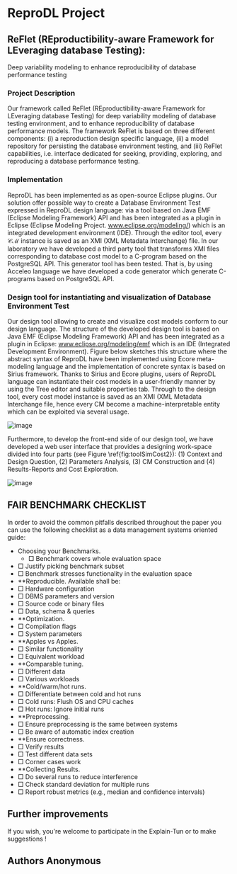 # ReproDL Project
## ReFlet (REproductibility-aware Framework for LEveraging database Testing):
Deep variability modeling to enhance reproducibility of database performance testing
### Project Description
Our framework called ReFlet (REproductibility-aware Framework for LEveraging database Testing) for deep variability modeling of database testing environment, and to enhance
reproducibility of database performance models. The framework ReFlet is based on three different components: (i) a reproduction design specific language, (ii) a model repository for persisting
the database environment testing, and (iii) ReFlet capabilities, i.e. interface dedicated for seeking, providing, exploring, and reproducing a database performance testing.
### Implementation
ReproDL has been implemented as as open-source Eclipse plugins. Our solution offer possible way to create a Database Environment Test expressed in ReproDL design language: via a tool based on Java EMF (Eclipse Modeling Framework) API and has been integrated as a plugin in Eclipse (Eclipse Modeling Project. www.eclipse.org/modeling/) which is an integrated development environment (IDE). Through the editor tool, every $\mathcal{CM}$ instance is saved as an XMI (XML Metadata Interchange) file. In our laboratory we have developed a third party tool that transforms XMI files corresponding to database cost model to a C-program based on the PostgreSQL API. This generator tool has been tested. That is, by using Acceleo language we have developed a code generator which generate C-programs based on PostgreSQL API.

### Design tool for instantiating and visualization of Database Environment Test

Our design tool allowing to create and visualize cost models conform to our design language.
The structure of the developed design tool is based on Java EMF (Eclipse Modeling Framework) API and has been integrated as a plugin in Eclipse: www.eclipse.org/modeling/emf which is an IDE (Integrated Development Environment). 
Figure below sketches this structure where the abstract syntax of ReproDL have been implemented using Ecore meta-modeling language and the implementation of concrete syntax is based on Sirius framework. Thanks to Sirius and Ecore plugins, users of ReproDL language can instantiate their cost models in a user-friendly manner by using the Tree editor and suitable properties tab. 
Through to the design tool, every cost model instance is saved as an XMI (XML Metadata Interchange  file, hence every CM become a machine-interpretable entity which can be exploited via several usage.

![image](https://user-images.githubusercontent.com/42803883/218849390-e9728057-a38b-4035-81e4-509143b570d2.png)

Furthermore, to develop the front-end side of our design tool, we  have developed a web user interface that provides a designing work-space divided into four parts (see Figure \ref{fig:toolSimCost2}): (1) Context and Design Question, (2) Parameters Analysis, (3) CM Construction and (4) Results-Reports and Cost Exploration. 

![image](https://user-images.githubusercontent.com/42803883/218848962-e37eeabd-65f9-4604-8538-d1ade65e4b25.png)

## FAIR BENCHMARK CHECKLIST
In order to avoid the common pitfalls described throughout the
paper you can use the following checklist as a data management
systems oriented guide:

* Choosing your Benchmarks.
  * □ Benchmark covers whole evaluation space
* □ Justify picking benchmark subset
* □ Benchmark stresses functionality in the evaluation space
* **Reproducible. Available shall be:
* □ Hardware configuration
* □ DBMS parameters and version
* □ Source code or binary files
* □ Data, schema & queries
* **Optimization.
* □ Compilation flags
* □ System parameters
* **Apples vs Apples.
* □ Similar functionality
* □ Equivalent workload
* **Comparable tuning.
* □ Different data
* □ Various workloads
* **Cold/warm/hot runs.
* □ Differentiate between cold and hot runs
* □ Cold runs: Flush OS and CPU caches
* □ Hot runs: Ignore initial runs
* **Preprocessing.
* □ Ensure preprocessing is the same between systems
* □ Be aware of automatic index creation
* **Ensure correctness.
* □ Verify results
* □ Test different data sets
* □ Corner cases work
* **Collecting Results.
* □ Do several runs to reduce interference
* □ Check standard deviation for multiple runs
* □ Report robust metrics (e.g., median and confidence intervals)

## Further improvements

If you wish, you're welcome to participate in the Explain-Tun or to make suggestions ! 

## Authors Anonymous
